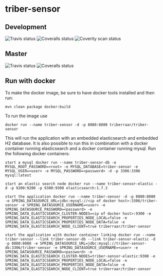 # triber-sensor
## Development
![Travis status](https://img.shields.io/travis/triberraar/triber-sensor/develop.svg)
![Coveralls status](https://img.shields.io/coveralls/triberraar/triber-sensor/develop.svg)
![Coverity scan status](https://img.shields.io/coverity/scan/6807.svg)
## Master
![Travis status](https://img.shields.io/travis/triberraar/triber-sensor/master.svg)
![Coveralls status](https://img.shields.io/coveralls/triberraar/triber-sensor/master.svg)

## Run with docker
To make the docker image, be sure to have docker tools installed and then run:

``
mvn clean package docker:build
``

To run the image use

``
docker run --name triber-sensor -d -p 8080:8080 triberraar/triber-sensor
``

This will run the application with an embedded elasticsearch and embedded H2 database.
It is also possible to run this in combination with a docker container running elasticsearch and a docker container running mysql. Run the following docker containers:

``
start a mysql
docker run --name triber-sensor-db -e MYSQL_ROOT_PASSWORD=<root> -e MYSQL_DATABASE=triber-sensor -e MYSQL_USER=<user> -e MYSQL_PASSWORD=<password> -d -p 3306:3306 mysql:latest
``

``
start an elastic search node
docker run --name triber-sensor-elastic -d -p 9200:9200 -p 9300:9300 elasticsearch:1.7.3
``

``
start the application
docker run --name triber-sensor -d -p 8080:8080 -e SPRING_DATASOURCE_URL=jdbc:mysql://<ip of docker host>:3306/triber-sensor -e SPRING_DATASOURCE_USERNAME=<user> -e SPRING_DATASOURCE_PASSWORD=<password> -e SPRING_DATA_ELASTICSEARCH_CLUSTER-NODES=<ip of docker host>:9300 -e SPRING_DATA_ELASTICSEARCH_PROPERTIES_NODE_LOCAL=false -e SPRING_DATA_ELASTICSEARCH_PROPERTIES_NODE_DATA=false -e SPRING_DATA_ELASTICSEARCH_NODE_CLIENT=true triberraar/triber-sensor
``

``
start the application with docker container linking
docker run --name triber-sensor --link triber-sensor-db --link triber-sensor-elastic -d -p 8080:8080 -e SPRING_DATASOURCE_URL=jdbc:mysql://triber-sensor-db:3306/triber-sensor -e SPRING_DATASOURCE_USERNAME=<user> -e SPRING_DATASOURCE_PASSWORD=<password> -e SPRING_DATA_ELASTICSEARCH_CLUSTER-NODES=triber-sensor-elastic:9300 -e SPRING_DATA_ELASTICSEARCH_PROPERTIES_NODE_LOCAL=false -e SPRING_DATA_ELASTICSEARCH_PROPERTIES_NODE_DATA=false -e SPRING_DATA_ELASTICSEARCH_NODE_CLIENT=true triberraar/triber-sensor
``